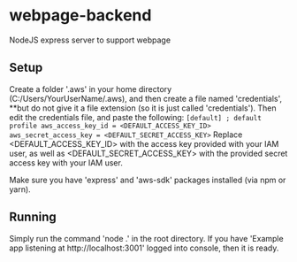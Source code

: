 # webpage-backend
NodeJS express server to support webpage

## Setup
Create a folder '.aws' in your home directory (C:/Users/YourUserName/.aws), and then create a file named 'credentials', **but do not give it a file extension (so it is just called 'credentials').
Then edit the credentials file, and paste the following:
`
[default] ; default profile
aws_access_key_id = <DEFAULT_ACCESS_KEY_ID>
aws_secret_access_key = <DEFAULT_SECRET_ACCESS_KEY>
`
Replace <DEFAULT_ACCESS_KEY_ID> with the access key provided with your IAM user, as well as <DEFAULT_SECRET_ACCESS_KEY> with the provided secret access key with your IAM user.

Make sure you have 'express' and 'aws-sdk' packages installed (via npm or yarn).

## Running
Simply run the command 'node .' in the root directory. If you have 'Example app listening at http://localhost:3001' logged into console, then it is ready.